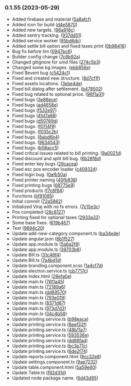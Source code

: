 ## <small>0.1.55 (2023-05-29)</small>

* Added firebase and material ([5a8afcf](https://github.com/swayambhu-innovations/Packages/commit/5a8afcf))
* Added icon for build ([d4e5870](https://github.com/swayambhu-innovations/Packages/commit/d4e5870))
* Added new targets. ([96a916c](https://github.com/swayambhu-innovations/Packages/commit/96a916c))
* Added sentry tracking. ([937dd51](https://github.com/swayambhu-innovations/Packages/commit/937dd51))
* Added service worker ([95bd6dc](https://github.com/swayambhu-innovations/Packages/commit/95bd6dc))
* Added settle bill option and fixed taxes print ([0b98416](https://github.com/swayambhu-innovations/Packages/commit/0b98416))
* Bug fix before lint ([0947bc6](https://github.com/swayambhu-innovations/Packages/commit/0947bc6))
* Builder config change ([7c6b92a](https://github.com/swayambhu-innovations/Packages/commit/7c6b92a))
* Changed gitignore for umd files ([274c5b3](https://github.com/swayambhu-innovations/Packages/commit/274c5b3))
* Changed some bg images. ([ebb856e](https://github.com/swayambhu-innovations/Packages/commit/ebb856e))
* Fixed $event bug ([c5424c1](https://github.com/swayambhu-innovations/Packages/commit/c5424c1))
* Fixed and created new structure. ([8d7cf1f](https://github.com/swayambhu-innovations/Packages/commit/8d7cf1f))
* Fixed assets locations. ([3ebe4de](https://github.com/swayambhu-innovations/Packages/commit/3ebe4de))
* Fixed bill dialog after settlement. ([b478502](https://github.com/swayambhu-innovations/Packages/commit/b478502))
* Fixed bug related to optional price. ([96f1a31](https://github.com/swayambhu-innovations/Packages/commit/96f1a31))
* Fixed bugs ([3e88ece](https://github.com/swayambhu-innovations/Packages/commit/3e88ece))
* Fixed bugs ([ad4658e](https://github.com/swayambhu-innovations/Packages/commit/ad4658e))
* Fixed bugs ([f532e97](https://github.com/swayambhu-innovations/Packages/commit/f532e97))
* Fixed bugs ([41d7a88](https://github.com/swayambhu-innovations/Packages/commit/41d7a88))
* Fixed bugs ([d50769d](https://github.com/swayambhu-innovations/Packages/commit/d50769d))
* Fixed bugs. ([f0114f9](https://github.com/swayambhu-innovations/Packages/commit/f0114f9))
* Fixed bugs. ([f035c2b](https://github.com/swayambhu-innovations/Packages/commit/f035c2b))
* Fixed bugs. ([8abd6b4](https://github.com/swayambhu-innovations/Packages/commit/8abd6b4))
* Fixed bugs. ([9634543](https://github.com/swayambhu-innovations/Packages/commit/9634543))
* Fixed bugs. ([b58acc5](https://github.com/swayambhu-innovations/Packages/commit/b58acc5))
* Fixed critical issues related to bill printing. ([9a0021d](https://github.com/swayambhu-innovations/Packages/commit/9a0021d))
* Fixed discount and split bill bug. ([6b26f8d](https://github.com/swayambhu-innovations/Packages/commit/6b26f8d))
* Fixed enter key bugs ([29cacea](https://github.com/swayambhu-innovations/Packages/commit/29cacea))
* Fixed esc pos encoder loader ([c409324](https://github.com/swayambhu-innovations/Packages/commit/c409324))
* Fixed login bug. ([0afb50a](https://github.com/swayambhu-innovations/Packages/commit/0afb50a))
* Fixed printer naming ([40fb838](https://github.com/swayambhu-innovations/Packages/commit/40fb838))
* Fixed printing bugs ([68775e9](https://github.com/swayambhu-innovations/Packages/commit/68775e9))
* Fixed products ([f7c6f94](https://github.com/swayambhu-innovations/Packages/commit/f7c6f94))
* Functions ([bf91085](https://github.com/swayambhu-innovations/Packages/commit/bf91085))
* Initial commit ([72a5882](https://github.com/swayambhu-innovations/Packages/commit/72a5882))
* Initialized Viraj with no fs errors. ([7c15e3c](https://github.com/swayambhu-innovations/Packages/commit/7c15e3c))
* Pos completed ([28c8127](https://github.com/swayambhu-innovations/Packages/commit/28c8127))
* Printing fixed for optional taxes ([2933a32](https://github.com/swayambhu-innovations/Packages/commit/2933a32))
* Some base fixes. ([619b467](https://github.com/swayambhu-innovations/Packages/commit/619b467))
* Test ([9894c20](https://github.com/swayambhu-innovations/Packages/commit/9894c20))
* Update add-new-category.component.ts ([ba34ede](https://github.com/swayambhu-innovations/Packages/commit/ba34ede))
* Update angular.json ([6b1f527](https://github.com/swayambhu-innovations/Packages/commit/6b1f527))
* Update app.module.ts ([5a6a2f8](https://github.com/swayambhu-innovations/Packages/commit/5a6a2f8))
* Update app.module.ts ([39703b6](https://github.com/swayambhu-innovations/Packages/commit/39703b6))
* Update Bill.ts ([31c46f4](https://github.com/swayambhu-innovations/Packages/commit/31c46f4))
* Update Bill.ts ([7a4bd1d](https://github.com/swayambhu-innovations/Packages/commit/7a4bd1d))
* Update branding.component.scss ([1a4cf7d](https://github.com/swayambhu-innovations/Packages/commit/1a4cf7d))
* Update electron.service.ts ([cb7717c](https://github.com/swayambhu-innovations/Packages/commit/cb7717c))
* Update index.html ([28efa0e](https://github.com/swayambhu-innovations/Packages/commit/28efa0e))
* Update main.ts ([76f1a45](https://github.com/swayambhu-innovations/Packages/commit/76f1a45))
* Update main.ts ([72189a6](https://github.com/swayambhu-innovations/Packages/commit/72189a6))
* Update main.ts ([dd69570](https://github.com/swayambhu-innovations/Packages/commit/dd69570))
* Update main.ts ([793e019](https://github.com/swayambhu-innovations/Packages/commit/793e019))
* Update main.ts ([8371d87](https://github.com/swayambhu-innovations/Packages/commit/8371d87))
* Update main.ts ([973d7d3](https://github.com/swayambhu-innovations/Packages/commit/973d7d3))
* Update main.ts ([04c4b58](https://github.com/swayambhu-innovations/Packages/commit/04c4b58))
* Update printing.service.ts ([b98eaca](https://github.com/swayambhu-innovations/Packages/commit/b98eaca))
* Update printing.service.ts ([8eef32f](https://github.com/swayambhu-innovations/Packages/commit/8eef32f))
* Update printing.service.ts ([48b11a7](https://github.com/swayambhu-innovations/Packages/commit/48b11a7))
* Update printing.service.ts ([593536e](https://github.com/swayambhu-innovations/Packages/commit/593536e))
* Update printing.service.ts ([dd68fad](https://github.com/swayambhu-innovations/Packages/commit/dd68fad))
* Update printing.service.ts ([bc3e71c](https://github.com/swayambhu-innovations/Packages/commit/bc3e71c))
* Update printing.service.ts ([6de2f74](https://github.com/swayambhu-innovations/Packages/commit/6de2f74))
* Update reports.component.html ([9cc32e8](https://github.com/swayambhu-innovations/Packages/commit/9cc32e8))
* Update settings.component.ts ([9ae7232](https://github.com/swayambhu-innovations/Packages/commit/9ae7232))
* Update table.component.html ([5a59e60](https://github.com/swayambhu-innovations/Packages/commit/5a59e60))
* Update Table.ts ([f92d31d](https://github.com/swayambhu-innovations/Packages/commit/f92d31d))
* Updated node package name. ([6d43d95](https://github.com/swayambhu-innovations/Packages/commit/6d43d95))



